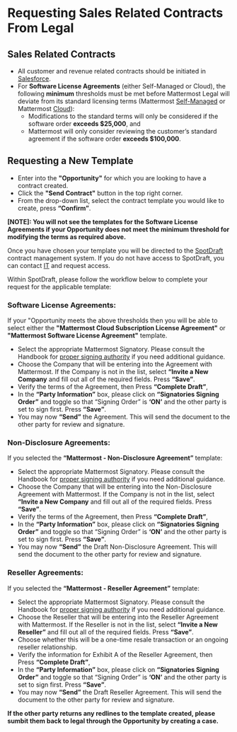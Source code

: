 # Requesting Sales Related Contracts From Legal
## Sales Related Contracts
- All customer and revenue related contracts should be initiated in [Salesforce](https://mattermost.lightning.force.com/lightning/page/home).
- For **Software License Agreements** (either Self-Managed or Cloud), the following **minimum** thresholds must be met before Mattermost Legal will deviate from its standard licensing terms (Mattermost [Self-Managed](https://mattermost.com/enterprise-edition-terms/) or Mattermost [Cloud](https://mattermost.com/cloud-subscription-terms/)):
  - Modifications to the standard terms will only be considered if the software order **exceeds $25,000**, and
  - Mattermost will only consider reviewing the customer’s standard agreement if the software order **exceeds $100,000**.

## Requesting a New Template

- Enter into the **"Opportunity"** for which you are looking to have a contract created.
- Click the **"Send Contract"** button in the top right corner.
- From the drop-down list, select the contract template you would like to create, press **“Confirm”**. 

**[NOTE]: You will not see the templates for the Software License Agreements if your Opportunity does not meet the minimum threshold for modifying the terms as required above.**

Once you have chosen your template you will be directed to the [SpotDraft](https://app.spotdraft.com/) contract management system. If you do not have access to SpotDraft, you can contact [IT](https://helpdesk.mattermost.com/support/home) and request access.

Within SpotDraft, please follow the workflow below to complete your request for the applicable template:

### Software License Agreements: 
If your "Opportunity meets the above thresholds then you will be able to select either the **"Mattermost Cloud Subscription License Agreement"** or **"Mattermost Software License Agreement"** template.
- Select the appropriate Mattermost Signatory. Please consult the Handbook for [proper signing authority](https://handbook.mattermost.com/operations/operations/company-processes/company-agreements) if you need additional guidance. 
- Choose the Company that will be entering into the Agreement with Mattermost. If the Company is not in the list, select **“Invite a New Company** and fill out all of the required fields. Press **“Save”**.
- Verify the terms of the Agreement, then Press **“Complete Draft”**,
- In the **“Party Information”** box, please click on **“Signatories Signing Order”** and toggle so that “Signing Order” is **‘ON’** and the other party is set to sign first. Press **“Save”**.
- You may now **“Send”** the Agreement. This will send the document to the other party for review and signature.

### Non-Disclosure Agreements:
If you selected the **“Mattermost - Non-Disclosure Agreement”** template:
- Select the appropriate Mattermost Signatory. Please consult the Handbook for [proper signing authority](https://handbook.mattermost.com/operations/operations/company-processes/company-agreements) if you need additional guidance. 
- Choose the Company that will be entering into the Non-Disclosure Agreement with Mattermost. If the Company is not in the list, select **“Invite a New Company** and fill out all of the required fields. Press **“Save”**.
- Verify the terms of the Agreement, then Press **“Complete Draft”**,
- In the **“Party Information”** box, please click on **“Signatories Signing Order”** and toggle so that “Signing Order” is **‘ON’** and the other party is set to sign first. Press **“Save”**.
- You may now **“Send”** the Draft Non-Disclosure Agreement. This will send the document to the other party for review and signature.

### Reseller Agreements:

If you selected the  **“Mattermost - Reseller Agreement”** template:
- Select the appropriate Mattermost Signatory. Please consult the Handbook for [proper signing authority](https://handbook.mattermost.com/operations/operations/company-processes/company-agreements) if you need additional guidance. 
- Choose the Reseller that will be entering into the Reseller Agreement with Mattermost. If the Reseller is not in the list, select **“Invite a New Reseller”** and fill out all of the required fields. Press **“Save”**.
- Choose whether this will be a one-time resale transaction or an ongoing reseller relationship.
- Verify the information for Exhibit A of the Reseller Agreement, then Press **“Complete Draft”**,
- In the **“Party Information”** box, please click on **“Signatories Signing Order”** and toggle so that “Signing Order” is **‘ON’** and the other party is set to sign first. Press **“Save”**.
- You may now **“Send”** the Draft Reseller Agreement. This will send the document to the other party for review and signature.

**If the other party returns any redlines to the template created, please sumbit them back to legal through the Opportunity by creating a case.**
